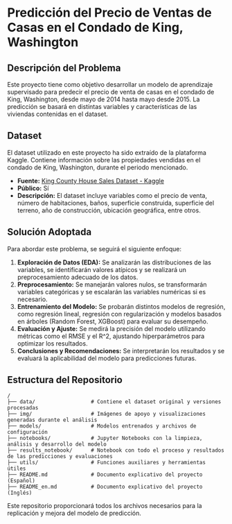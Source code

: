 # Predicción del Precio de Ventas de Casas en el Condado de King, Washington

## Descripción del Problema
Este proyecto tiene como objetivo desarrollar un modelo de aprendizaje supervisado para predecir el precio de venta de casas en el condado de King, Washington, desde mayo de 2014 hasta mayo desde 2015. La predicción se basará en distintas variables y características de las viviendas contenidas en el dataset.

## Dataset
El dataset utilizado en este proyecto ha sido extraído de la plataforma Kaggle. Contiene información sobre las propiedades vendidas en el condado de King, Washington, durante el periodo mencionado. 

- **Fuente:** [King County House Sales Dataset - Kaggle](https://www.kaggle.com/datasets/harlfoxem/housesalesprediction)
- **Público:** Sí
- **Descripción:** El dataset incluye variables como el precio de venta, número de habitaciones, baños, superficie construida, superficie del terreno, año de construcción, ubicación geográfica, entre otros.

## Solución Adoptada
Para abordar este problema, se seguirá el siguiente enfoque:
1. **Exploración de Datos (EDA):** Se analizarán las distribuciones de las variables, se identificarán valores atípicos y se realizará un preprocesamiento adecuado de los datos.
2. **Preprocesamiento:** Se manejarán valores nulos, se transformarán variables categóricas y se escalarán las variables numéricas si es necesario.
3. **Entrenamiento del Modelo:** Se probarán distintos modelos de regresión, como regresión lineal, regresión con regularización y modelos basados en árboles (Random Forest, XGBoost) para evaluar su desempeño.
4. **Evaluación y Ajuste:** Se medirá la precisión del modelo utilizando métricas como el RMSE y el R^2, ajustando hiperparámetros para optimizar los resultados.
5. **Conclusiones y Recomendaciones:** Se interpretarán los resultados y se evaluará la aplicabilidad del modelo para predicciones futuras.

## Estructura del Repositorio
```
/
├── data/                  # Contiene el dataset original y versiones procesadas
├── img/                   # Imágenes de apoyo y visualizaciones generadas durante el análisis
├── models/                # Modelos entrenados y archivos de configuración
├── notebooks/             # Jupyter Notebooks con la limpieza, análisis y desarrollo del modelo
├── results_notebook/      # Notebook con todo el proceso y resultados de las predicciones y evaluaciones
├── utils/                 # Funciones auxiliares y herramientas útiles
├── README.md              # Documento explicativo del proyecto (Español)
├── README_en.md           # Documento explicativo del proyecto (Inglés)      
```

Este repositorio proporcionará todos los archivos necesarios para la replicación y mejora del modelo de predicción.